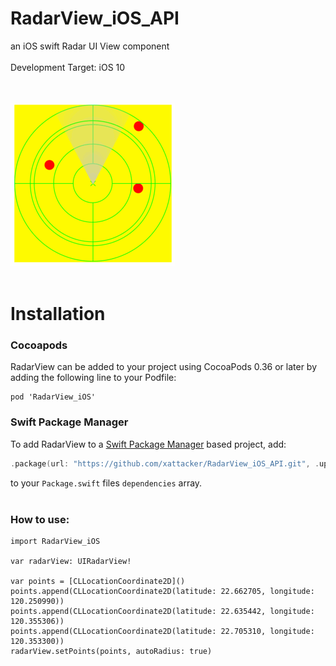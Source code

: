 # RadarView_iOS_API
an iOS swift Radar UI View component 
<br><br>
Development Target: iOS 10
<br><br><br>

![avatar](/rm_res/record.gif)<br><br>


# Installation

### Cocoapods
RadarView can be added to your project using CocoaPods 0.36 or later by adding the following line to your Podfile:
```
pod 'RadarView_iOS'
```
### Swift Package Manager
To add RadarView to a [Swift Package Manager](https://swift.org/package-manager/) based project, add:

```swift
.package(url: "https://github.com/xattacker/RadarView_iOS_API.git", .upToNextMajor(from: "1.0.2")),
```
to your `Package.swift` files `dependencies` array.
<br><br>

### How to use:

```
import RadarView_iOS

var radarView: UIRadarView!

var points = [CLLocationCoordinate2D]()
points.append(CLLocationCoordinate2D(latitude: 22.662705, longitude: 120.250990))
points.append(CLLocationCoordinate2D(latitude: 22.635442, longitude: 120.355306))
points.append(CLLocationCoordinate2D(latitude: 22.705310, longitude: 120.353300))
radarView.setPoints(points, autoRadius: true)
```

